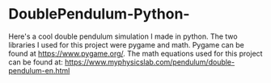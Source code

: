 # DoublePendulum-Python-
Here's a cool double pendulum simulation I made in python. The two libraries I used for this project were pygame and math. 
Pygame can be found at https://www.pygame.org/. 
The math equations used for this project can be found at: https://www.myphysicslab.com/pendulum/double-pendulum-en.html
